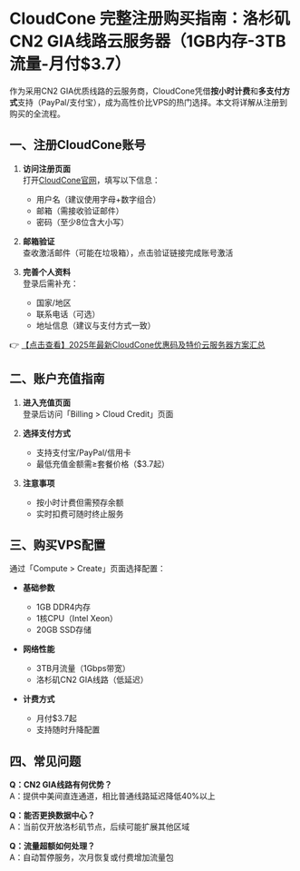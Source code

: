 # CloudCone 完整注册购买指南：洛杉矶CN2 GIA线路云服务器（1GB内存-3TB流量-月付$3.7）

作为采用CN2 GIA优质线路的云服务商，CloudCone凭借**按小时计费**和**多支付方式**支持（PayPal/支付宝），成为高性价比VPS的热门选择。本文将详解从注册到购买的全流程。

## 一、注册CloudCone账号
1. **访问注册页面**  
   打开[CloudCone官网](https://bit.ly/Cloudcone)，填写以下信息：
   - 用户名（建议使用字母+数字组合）
   - 邮箱（需接收验证邮件）
   - 密码（至少8位含大小写）

2. **邮箱验证**  
   查收激活邮件（可能在垃圾箱），点击验证链接完成账号激活

3. **完善个人资料**  
   登录后需补充：
   - 国家/地区
   - 联系电话（可选）
   - 地址信息（建议与支付方式一致）

👉 [【点击查看】2025年最新CloudCone优惠码及特价云服务器方案汇总](https://bit.ly/Cloudcone)

## 二、账户充值指南
1. **进入充值页面**  
   登录后访问「Billing > Cloud Credit」页面

2. **选择支付方式**  
   - 支持支付宝/PayPal/信用卡
   - 最低充值金额需≥套餐价格（$3.7起）

3. **注意事项**  
   - 按小时计费但需预存余额
   - 实时扣费可随时终止服务

## 三、购买VPS配置
通过「Compute > Create」页面选择配置：
- **基础参数**  
  - 1GB DDR4内存
  - 1核CPU（Intel Xeon）
  - 20GB SSD存储

- **网络性能**  
  - 3TB月流量（1Gbps带宽）
  - 洛杉矶CN2 GIA线路（低延迟）

- **计费方式**  
  - 月付$3.7起
  - 支持随时升降配置

## 四、常见问题
**Q：CN2 GIA线路有何优势？**  
A：提供中美间直连通道，相比普通线路延迟降低40%以上

**Q：能否更换数据中心？**  
A：当前仅开放洛杉矶节点，后续可能扩展其他区域

**Q：流量超额如何处理？**  
A：自动暂停服务，次月恢复或付费增加流量包